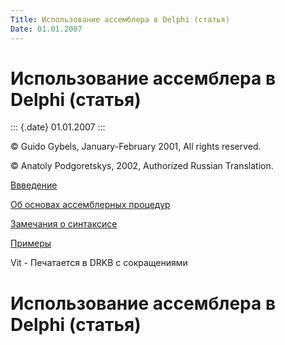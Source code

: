 ```yaml
---
Title: Использование ассемблера в Delphi (статья)
Date: 01.01.2007
---
```



Использование ассемблера в Delphi (статья)
==========================================

::: {.date}
01.01.2007
:::

© Guido Gybels, January-February 2001, All rights reserved.

© Anatoly Podgoretskys, 2002, Authorized Russian Translation.

[Ввведение](03950059038d4580/)

[Об основах ассемблерных процедур](a92a94b876034cd5/)

[Замечания о синтаксисе](d732de66ee244056/)

[Примеры](236070922ae34d0b/)

Vit - Печатается в DRKB с сокращениями

Использование ассемблера в Delphi (статья)
==========================================

<!-- TOC -->
